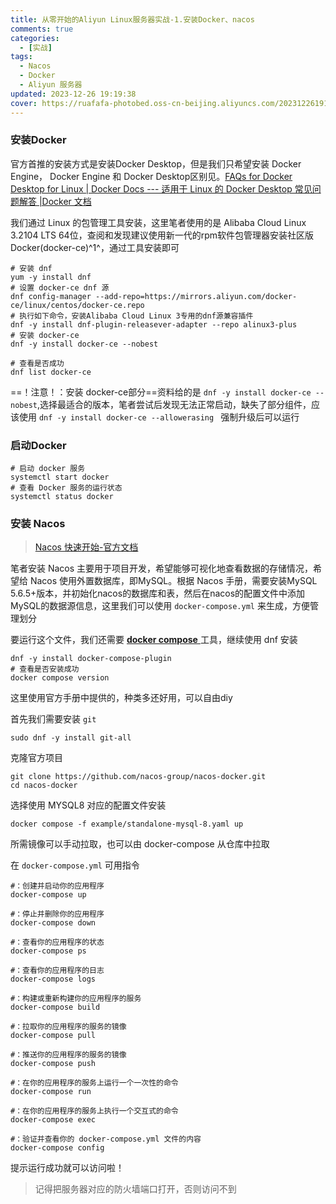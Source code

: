 ```yaml
---
title: 从零开始的Aliyun Linux服务器实战-1.安装Docker、nacos
comments: true
categories: 
  - [实战]
tags: 
  - Nacos
  - Docker
  - Aliyun 服务器
updated: 2023-12-26 19:19:38
cover: https://ruafafa-photobed.oss-cn-beijing.aliyuncs.com/202312261919952.png
---
```


### 安装Docker

官方首推的安装方式是安装Docker Desktop，但是我们只希望安装 Docker Engine， Docker Engine 和 Docker Desktop区别见。[FAQs for Docker Desktop for Linux | Docker Docs --- 适用于 Linux 的 Docker Desktop 常见问题解答 |Docker 文档](https://docs.docker.com/desktop/faqs/linuxfaqs/#what-is-the-difference-between-docker-desktop-for-linux-and-docker-engine)

我们通过 Linux 的包管理工具安装，这里笔者使用的是 Alibaba Cloud Linux 3.2104 LTS 64位，查阅和发现建议使用新一代的rpm软件包管理器安装社区版Docker(docker-ce)^1^，通过工具安装即可

```shell
# 安装 dnf
yum -y install dnf
# 设置 docker-ce dnf 源
dnf config-manager --add-repo=https://mirrors.aliyun.com/docker-ce/linux/centos/docker-ce.repo
# 执行如下命令，安装Alibaba Cloud Linux 3专用的dnf源兼容插件
dnf -y install dnf-plugin-releasever-adapter --repo alinux3-plus
# 安装 docker-ce 
dnf -y install docker-ce --nobest

# 查看是否成功
dnf list docker-ce

```

==！注意！：安装 docker-ce部分==资料给的是 `dnf -y install docker-ce --nobest`,选择最适合的版本，笔者尝试后发现无法正常启动，缺失了部分组件，应该使用 `dnf -y install docker-ce --allowerasing ` 强制升级后可以运行

[^1]: [部署并使用Docker（Alibaba Cloud Linux 3）-阿里云开发者社区 (aliyun.com)](https://developer.aliyun.com/article/1328603)



### 启动Docker

```shell
# 启动 docker 服务
systemctl start docker
# 查看 Docker 服务的运行状态
systemctl status docker
```



### 安装 Nacos

> [Nacos 快速开始-官方文档](https://nacos.io/zh-cn/docs/quick-start.html)

笔者安装 Nacos 主要用于项目开发，希望能够可视化地查看数据的存储情况，希望给 Nacos 使用外置数据库，即MySQL。根据 Nacos 手册，需要安装MySQL 5.6.5+版本，并初始化nacos的数据库和表，然后在nacos的配置文件中添加MySQL的数据源信息，这里我们可以使用 `docker-compose.yml` 来生成，方便管理划分

要运行这个文件，我们还需要 [**docker compose** ](https://docs.docker.com/compose/)工具，继续使用 dnf 安装

```shell
dnf -y install docker-compose-plugin
# 查看是否安装成功
docker compose version
```

这里使用官方手册中提供的，种类多还好用，可以自由diy

首先我们需要安装 `git`

```shell
sudo dnf -y install git-all
```

克隆官方项目

```shell
git clone https://github.com/nacos-group/nacos-docker.git
cd nacos-docker
```

选择使用 MYSQL8 对应的配置文件安装

```shell
docker compose -f example/standalone-mysql-8.yaml up
```

所需镜像可以手动拉取，也可以由 docker-compose 从仓库中拉取

在 `docker-compose.yml` 可用指令

```shell
#：创建并启动你的应用程序
docker-compose up

#：停止并删除你的应用程序
docker-compose down

#：查看你的应用程序的状态
docker-compose ps

#：查看你的应用程序的日志
docker-compose logs

#：构建或重新构建你的应用程序的服务
docker-compose build

#：拉取你的应用程序的服务的镜像
docker-compose pull

#：推送你的应用程序的服务的镜像
docker-compose push

#：在你的应用程序的服务上运行一个一次性的命令
docker-compose run

#：在你的应用程序的服务上执行一个交互式的命令
docker-compose exec

#：验证并查看你的 docker-compose.yml 文件的内容
docker-compose config
```

  提示运行成功就可以访问啦！

> 记得把服务器对应的防火墙端口打开，否则访问不到